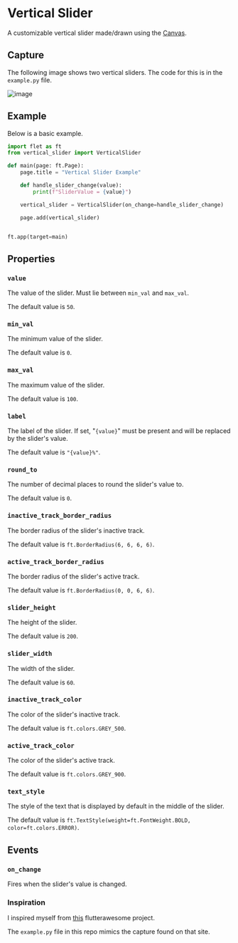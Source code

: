 # Vertical Slider

A customizable vertical slider made/drawn using the [Canvas](https://flet.dev/docs/controls/canvas).

## Capture
The following image shows two vertical sliders. The code for this is in the `example.py` file.

![image](https://github.com/ndonkoHenri/Flet-Custom-Controls/assets/98978078/c73114be-e619-42db-85c8-6686f7ed9cb0)

## Example
Below is a basic example.

```python
import flet as ft
from vertical_slider import VerticalSlider

def main(page: ft.Page):
    page.title = "Vertical Slider Example"

    def handle_slider_change(value):
        print(f"SliderValue = {value}")

    vertical_slider = VerticalSlider(on_change=handle_slider_change)

    page.add(vertical_slider)


ft.app(target=main)
```

## Properties

### `value`
The value of the slider. Must lie between `min_val` and `max_val`.

The default value is `50`.

### `min_val`
The minimum value of the slider.

The default value is `0`.

### `max_val`
The maximum value of the slider.

The default value is `100`.

### `label`
The label of the slider. If set, "`{value}`" must be present and will be replaced by the slider's value.

The default value is `"{value}%"`.

### `round_to`
The number of decimal places to round the slider's value to.

The default value is `0`.

### `inactive_track_border_radius`
The border radius of the slider's inactive track.

The default value is `ft.BorderRadius(6, 6, 6, 6)`.

### `active_track_border_radius`
The border radius of the slider's active track.

The default value is `ft.BorderRadius(0, 0, 6, 6)`.

### `slider_height`
The height of the slider.

The default value is `200`.

### `slider_width`
The width of the slider.

The default value is `60`.

### `inactive_track_color`
The color of the slider's inactive track.

The default value is `ft.colors.GREY_500`.

### `active_track_color`
The color of the slider's active track.

The default value is `ft.colors.GREY_900`.

### `text_style`
The style of the text that is displayed by default in the middle of the slider.

The default value is `ft.TextStyle(weight=ft.FontWeight.BOLD, color=ft.colors.ERROR)`.

## Events

### `on_change`
Fires when the slider's value is changed.


### Inspiration
I inspired myself from [this](https://flutterawesome.com/flutter-vertical-slider-widget-to-customize-the-appearance-of-the-slider/) flutterawesome project. 

The `example.py` file in this repo mimics the capture found on that site.
